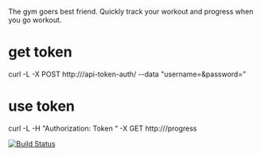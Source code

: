 The gym goers best friend. Quickly track your workout and progress when you go workout.

get token
=========
curl -L -X POST http://<url>/api-token-auth/ --data "username=<username>&password=<password>”

use token
=========
curl -L -H "Authorization: Token <token>“ -X GET http://<url>/progress


[![Build Status](https://semaphoreci.com/api/v1/projects/12d10e5f-41fe-4596-aad9-e7934b2612b4/645193/shields_badge.svg)](https://semaphoreci.com/ashtonpaul/gymmate)